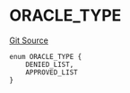 # ORACLE_TYPE
[Git Source](https://github.com/thrackle-io/tron/blob/ad4d24a5f2b61a5f8e2561806bd722c0cc64e81a/src/protocol/economic/ruleProcessor/RuleCodeData.sol)


```solidity
enum ORACLE_TYPE {
    DENIED_LIST,
    APPROVED_LIST
}
```

